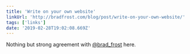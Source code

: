```yaml
---
title: 'Write on your own website'
linkUrl: 'http://bradfrost.com/blog/post/write-on-your-own-website/'
tags: ['links'] 
date: '2019-02-28T19:02:08.669Z'
---
```

Nothing but strong agreement with [@brad_frost](//twitter.com/brad_frost) here. 